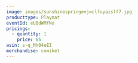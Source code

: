 ```yaml
---
image: images/sunshinespringevjwclfuyaislf7.jpg
producttype: Playmat
eventId: eUBdWMfNo
pricings:
  - quantity: 1
    price: 65
asin: s-q_Mh04eEI
merchandise: comiket
---
```

